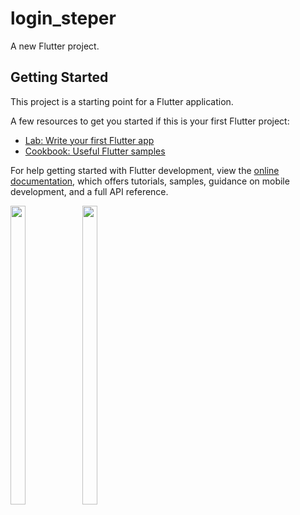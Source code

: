 # login_steper

A new Flutter project.

## Getting Started

This project is a starting point for a Flutter application.

A few resources to get you started if this is your first Flutter project:

- [Lab: Write your first Flutter app](https://docs.flutter.dev/get-started/codelab)
- [Cookbook: Useful Flutter samples](https://docs.flutter.dev/cookbook)

For help getting started with Flutter development, view the
[online documentation](https://docs.flutter.dev/), which offers tutorials,
samples, guidance on mobile development, and a full API reference.


<p>
<img src = "https://user-images.githubusercontent.com/113697861/225909616-a9a645f6-b9ac-42ee-8061-075044999182.png" width=22% height=35%>

<img src = "https://user-images.githubusercontent.com/113697861/225909634-1a45ed1d-d512-4bd2-8351-2cbd152ca4c2.png" width=22% height=35%>
</p>
